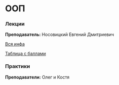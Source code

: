 # ООП

### **Лекции**

**Преподаватель:** Носовицкий Евгений Дмитриевич

[Вся инфа](https://itmois.notion.site/OOP-y24-3a021b1ecc3349f8904c24b27c7312ff)

[Таблица с баллами](https://docs.google.com/spreadsheets/d/e/2PACX-1vTR7aQQzE3YtFUMkDPHnBmhWsa8dGcFrH_e1rRZ2070SbPg7IuB5XftDvCDHRqHqEkw6J7Zgv32PYGR/pubhtml#)

### **Практики**

**Преподаватели:** Олег и Костя
